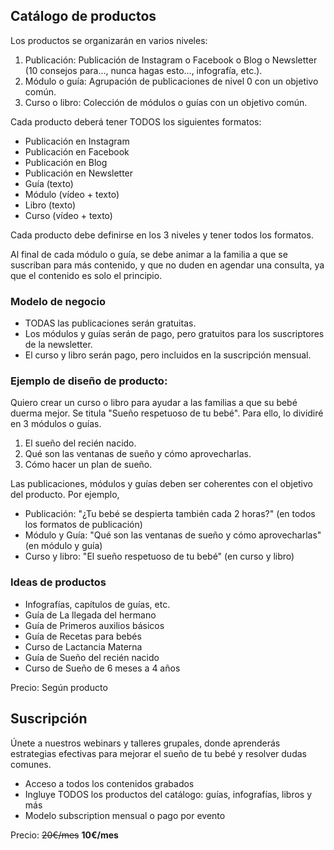 ## Catálogo de productos

Los productos se organizarán en varios niveles:
1. Publicación: Publicación de Instagram o Facebook o Blog o Newsletter (10 consejos para..., nunca hagas esto..., infografía, etc.).
2. Módulo o guía: Agrupación de publicaciones de nivel 0 con un objetivo común.
3. Curso o libro: Colección de módulos o guías con un objetivo común.

Cada producto deberá tener TODOS los siguientes formatos:
- Publicación en Instagram
- Publicación en Facebook
- Publicación en Blog
- Publicación en Newsletter
- Guía (texto)
- Módulo (vídeo + texto)
- Libro (texto)
- Curso (vídeo + texto)

Cada producto debe definirse en los 3 niveles y tener todos los formatos.

Al final de cada módulo o guía, se debe animar a la familia a que se suscriban para más contenido, y que no duden en agendar una consulta, ya que el contenido es solo el principio.

### Modelo de negocio
- TODAS las publicaciones serán gratuitas.
- Los módulos y guías serán de pago, pero gratuitos para los suscriptores de la newsletter.
- El curso y libro serán pago, pero incluidos en la suscripción mensual.

### Ejemplo de diseño de producto:
Quiero crear un curso o libro para ayudar a las familias a que su bebé duerma mejor. Se titula "Sueño respetuoso de tu bebé". Para ello, lo dividiré en 3 módulos o guías.
1. El sueño del recién nacido.
2. Qué son las ventanas de sueño y cómo aprovecharlas.
3. Cómo hacer un plan de sueño.

Las publicaciones, módulos y guías deben ser coherentes con el objetivo del producto. Por ejemplo, 
- Publicación: "¿Tu bebé se despierta también cada 2 horas?" (en todos los formatos de publicación)
- Módulo y Guía: "Qué son las ventanas de sueño y cómo aprovecharlas" (en módulo y guía)
- Curso y libro: "El sueño respetuoso de tu bebé" (en curso y libro)

### Ideas de productos
- Infografías, capítulos de guías, etc.
- Guía de La llegada del hermano
- Guía de Primeros auxilios básicos
- Guía de Recetas para bebés
- Curso de Lactancia Materna
- Guía de Sueño del recién nacido
- Curso de Sueño de 6 meses a 4 años


Precio: Según producto

## Suscripción

Únete a nuestros webinars y talleres grupales, donde aprenderás estrategias efectivas para mejorar el sueño de tu bebé y resolver dudas comunes.

- Acceso a todos los contenidos grabados
- Ingluye TODOS los productos del catálogo: guías, infografías, libros y más
- Modelo subscription mensual o pago por evento

Precio: ~~20€/mes~~ **10€/mes**